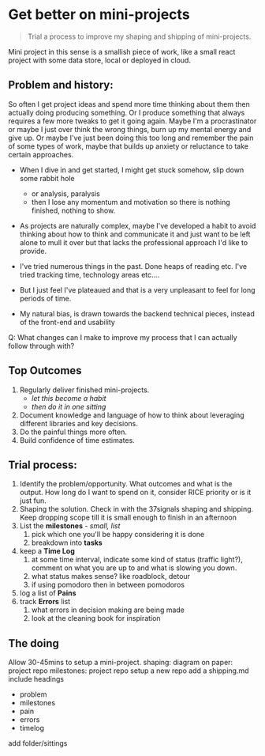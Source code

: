 # Get better on mini-projects
> Trial a process to improve my shaping and shipping of mini-projects.

Mini project in this sense is a smallish piece of work, like a small react project with some data store, local or deployed in cloud.

## Problem and history: 
So often I get project ideas and spend more time thinking about them then actually doing producing something. Or I produce something that always requires a few more tweaks to get it going again. Maybe I'm a procrastinator or maybe I just over think the wrong things, burn up my mental energy and give up.
Or maybe I've just been doing this too long and remember the pain of some types of work, maybe that builds up anxiety or reluctance to take certain approaches.

- When I dive in and get started, I might get stuck somehow, slip down some rabbit hole
  - or analysis, paralysis
  - then I lose any momentum and motivation so there is nothing finished, nothing to show.
- As projects are naturally complex, maybe I've developed a habit to avoid thinking about how to think and communicate it and just want to be left alone to mull it over but that lacks the professional approach I'd like to provide.

- I've tried numerous things in the past. Done heaps of reading etc. I've tried tracking time, technology areas etc....
- But I just feel I've plateaued and that is a very unpleasant to feel for long periods of time.
- My natural bias, is drawn towards the backend technical pieces, instead of the front-end and usability

Q: What changes can I make to improve my process that I can actually follow through with?

## Top Outcomes
1. Regularly deliver finished mini-projects. 
   - *let this become a habit*
   - *then do it in one sitting*
2. Document knowledge and language of how to think about leveraging different libraries and key decisions.
3. Do the painful things more often.
4. Build confidence of time estimates.
  
## Trial process:
1. Identify the problem/opportunity. What outcomes and what is the output. How long do I want to spend on it, consider RICE priority or is it just fun.
2. Shaping the solution. Check in with the 37signals shaping and shipping. Keep dropping scope till it is small enough to finish in an afternoon
3. List the **milestones** - *small, list*
   1. pick which one you'll be happy considering it is done
   2. breakdown into **tasks**
4. keep a **Time Log**
   1. at some time interval, indicate some kind of status (traffic light?), comment on what you are up to and what is slowing you down.
   2. what status makes sense? like roadblock, detour
   3. if using pomodoro then in between pomodoros
5. log a list of **Pains**
6. track **Errors** list
   1. what errors in decision making are being made
   2. look at the cleaning book for inspiration

## The doing

Allow 30-45mins to setup a mini-project.
shaping: diagram on paper: project repo 
milestones: project repo
setup a new repo
add a shipping.md
include headings
   - problem
   - milestones
   - pain
   - errors
   - timelog

add folder/sittings
